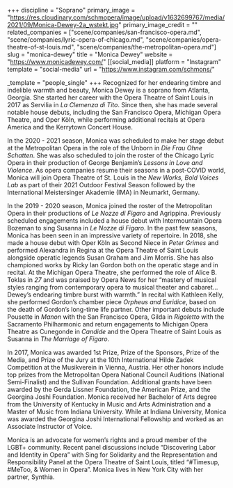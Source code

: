 +++
discipline = "Soprano"
primary_image = "https://res.cloudinary.com/schmopera/image/upload/v1632699767/media/2021/09/Monica-Dewey-2a_wstekt.jpg"
primary_image_credit = ""
related_companies = ["scene/companies/san-francisco-opera.md", "scene/companies/lyric-opera-of-chicago.md", "scene/companies/opera-theatre-of-st-louis.md", "scene/companies/the-metropolitan-opera.md"]
slug = "monica-dewey"
title = "Monica Dewey"
website = "https://www.monicadewey.com/"
[[social_media]]
platform = "Instagram"
template = "social-media"
url = "https://www.instagram.com/schmons/"

_template = "people_single"
+++
Recognized for her endearing timbre and indelible warmth and beauty, Monica Dewey is a soprano from Atlanta, Georgia. She started her career with the Opera Theatre of Saint Louis in 2017 as Servilia in _La Clemenza di Tito_. Since then, she has made several notable house debuts, including the San Francisco Opera, Michigan Opera Theatre, and Oper Köln, while performing additional recitals at Opera America and the Kerrytown Concert House. 

In the 2020 - 2021 season, Monica was scheduled to make her stage debut at the Metropolitan Opera in the role of the Unborn in _Die Frau Ohne Schatten_. She was also scheduled to join the roster of the Chicago Lyric Opera in their production of George Benjamin’s _Lessons in Love and Violence_. As opera companies resume their seasons in a post-COVID world, Monica will join Opera Theatre of St. Louis in the _New Works, Bold Voices Lab_ as part of their 2021 Outdoor Festival Season followed by the International Meistersinger Akademie (IMA) in Neumarkt, Germany. 

In the 2019 - 2020 season, Monica joined the roster of the Metropolitan Opera in their productions of _Le Nozze di Figaro_ and Agrippina. Previously scheduled engagements included a house debut with Intermountain Opera Bozeman to sing Susanna in _Le Nozze di Figaro_. In the past few seasons, Monica has been seen in an impressive variety of repertoire. In 2018, she made a house debut with Oper Köln as Second Niece in _Peter Grimes_ and performed Alexandra in Regina at the Opera Theatre of Saint Louis alongside operatic legends Susan Graham and Jim Morris. She has also championed works by Ricky Ian Gordon both on the operatic stage and in recital. At the Michigan Opera Theatre, she performed the role of Alice B. Toklas in _27_ and was praised by Opera News for her “mastery of musical styles ranging from contemporary opera to musical theater and cabaret... Dewey’s endearing timbre burst with warmth.” In recital with Kathleen Kelly, she performed Gordon’s chamber piece _Orpheus and Euridice_, based on the death of Gordon’s long-time life partner. Other important debuts include Pousette in _Manon_ with the San Francisco Opera, Gilda in _Rigoletto_ with the Sacramento Philharmonic and return engagements to Michigan Opera Theatre as Cunegonde in _Candide_ and the Opera Theatre of Saint Louis as Susanna in _The Marriage of Figaro_. 

In 2017, Monica was awarded 1st Prize, Prize of the Sponsors, Prize of the Media, and Prize of the Jury at the 10th International Hilde Zadek Competition at the Musikverein in Vienna, Austria. Her other honors include top prizes from the Metropolitan Opera National Council Auditions (National Semi-Finalist) and the Sullivan Foundation. Additional grants have been awarded by the Gerda Lissner Foundation, the American Prize, and the Georgina Joshi Foundation. Monica received her Bachelor of Arts degree from the University of Kentucky in Music and Arts Administration and a Master of Music from Indiana University. While at Indiana University, Monica was awarded the Georgina Joshi International Fellowship and worked as an Associate Instructor of Voice. 

Monica is an advocate for women’s rights and a proud member of the LGBT+ community. Recent panel discussions include “Discovering Labor and Identity in Opera” with Sing for Solidarity and the Representation and Responsibility Panel at the Opera Theatre of Saint Louis, titled “#Timesup, #MeToo, & Women in Opera”. Monica lives in New York City with her partner, Synthia.